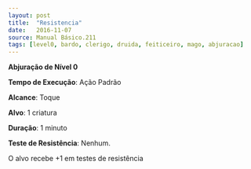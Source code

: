 ```yaml
---
layout: post
title:  "Resistencia"
date:   2016-11-07
source: Manual Básico.211
tags: [level0, bardo, clerigo, druida, feiticeiro, mago, abjuracao]
---
```


**Abjuração de Nível 0**

**Tempo de Execução**: Ação Padrão

**Alcance**: Toque

**Alvo**: 1 criatura

**Duração**: 1 minuto

**Teste de Resistência**: Nenhum.

O alvo recebe +1 em testes de resistência